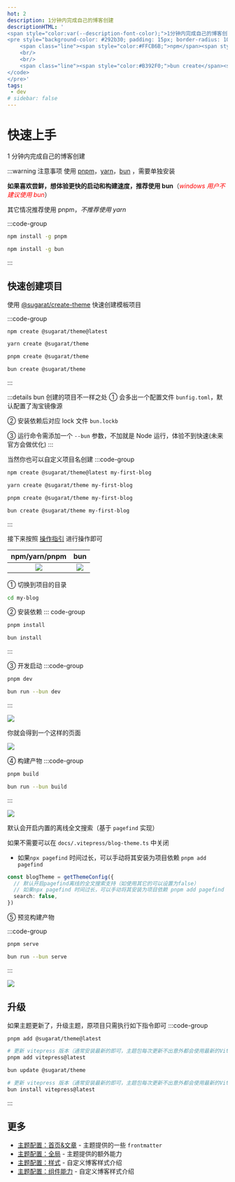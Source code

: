 ```yaml
---
hot: 2
description: 1分钟内完成自己的博客创建
descriptionHTML: '
<span style="color:var(--description-font-color);">1分钟内完成自己的博客创建</span>
<pre style="background-color: #292b30; padding: 15px; border-radius: 10px;" class="shiki material-theme-palenight"><code>
    <span class="line"><span style="color:#FFCB6B;">npm</span><span style="color:#A6ACCD;"> </span><span style="color:#C3E88D;">create</span><span style="color:#A6ACCD;"> </span><span style="color:#C3E88D;">@sugarat/theme@latest</span></span>
    <br/>
    <br/>
    <span class="line"><span style="color:#B392F0;">bun create</span><span style="color:#E1E4E8;"> </span><span style="color:#9ECBFF;">@sugarat/theme</span><span style="color:#E1E4E8;"> </span></span>
</code>
</pre>'
tags:
 - dev
# sidebar: false
---
```


# 快速上手

1 分钟内完成自己的博客创建

:::warning 注意事项
使用 [pnpm](https://pnpm.io)，[yarn](https://www.npmjs.com/package/yarn)，[bun](https://bun.sh/) ，需要单独安装

**如果喜欢尝鲜，想体验更快的启动和构建速度，推荐使用 bun**（<i style="color:red">windows 用户不建议使用 bun</i>）

其它情况推荐使用 pnpm，_不推荐使用 yarn_

:::code-group

```sh [安装 PNPM]
npm install -g pnpm
```

```sh [安装 bun]
npm install -g bun
```

:::

## 快速创建项目

使用 [@sugarat/create-theme](https://github.com/ATQQ/sugar-blog/tree/master/packages/create-theme) 快速创建模板项目

:::code-group

```sh [npm]
npm create @sugarat/theme@latest
```

```sh [yarn]
yarn create @sugarat/theme
```

```sh [pnpm]
pnpm create @sugarat/theme
```

```sh [bun]
bun create @sugarat/theme
```

:::

:::details bun 创建的项目不一样之处
① 会多出一个配置文件 `bunfig.toml`，默认配置了淘宝镜像源

② 安装依赖后对应 lock 文件 `bun.lockb`

③ 运行命令需添加一个 `--bun` 参数，不加就是 Node 运行，体验不到快速(未来官方会做优化)
:::

当然你也可以自定义项目名创建
:::code-group

```sh [npm]
npm create @sugarat/theme@latest my-first-blog
```

```sh [yarn]
yarn create @sugarat/theme my-first-blog
```

```sh [pnpm]
pnpm create @sugarat/theme my-first-blog
```

```sh [bun]
bun create @sugarat/theme my-first-blog
```

:::

接下来按照 [操作指引](https://app.warp.dev/block/lZAFeRnRFgOcsRSUOU5ApV) 进行操作即可

|                              npm/yarn/pnpm                              |                                   bun                                   |
| :---------------------------------------------------------------------: | :---------------------------------------------------------------------: |
| ![](https://img.cdn.sugarat.top/mdImg/MTY4OTQyMDE1NTcxMA==689420155710) | ![](https://img.cdn.sugarat.top/mdImg/MTY5NjE0NzY1NDEwMA==696147654100) |

① 切换到项目的目录

```sh
cd my-blog
```

② 安装依赖
::: code-group

```sh [pnpm]
pnpm install
```

```sh [bun]
bun install
```

:::

③ 开发启动
:::code-group

```sh [pnpm]
pnpm dev
```

```sh [bun]
bun run --bun dev
```

:::

![](https://img.cdn.sugarat.top/mdImg/MTY5NTIxODUyMDU4MQ==695218520581)

你就会得到一个这样的页面

![](https://img.cdn.sugarat.top/mdImg/MTY3Njk4OTk2Mjc0Nw==676989962747)

④ 构建产物
:::code-group

```sh [pnpm]
pnpm build
```

```sh [bun]
bun run --bun build
```

:::

![](https://img.cdn.sugarat.top/mdImg/MTY5NTIxODYwNzA3Nw==695218607077)

默认会开启内置的离线全文搜索（基于 `pagefind` 实现）

如果不需要可以在 `docs/.vitepress/blog-theme.ts` 中关闭

- 如果`npx pagefind` 时间过长，可以手动将其安装为项目依赖 `pnpm add pagefind`

```ts
const blogTheme = getThemeConfig({
  // 默认开启pagefind离线的全文搜索支持（如使用其它的可以设置为false）
  // 如果npx pagefind 时间过长，可以手动将其安装为项目依赖 pnpm add pagefind
  search: false,
})
```

⑤ 预览构建产物

:::code-group

```sh [pnpm]
pnpm serve
```

```sh [bun]
bun run --bun serve
```

:::

![](https://img.cdn.sugarat.top/mdImg/MTY5NTIxODY1NzAzNg==695218657036)

## 升级

如果主题更新了，升级主题，原项目只需执行如下指令即可
:::code-group

```sh [pnpm]
pnpm add @sugarat/theme@latest

# 更新 vitepress 版本（通常安装最新的即可，主题包每次更新不出意外都会使用最新的VitePress）
pnpm add vitepress@latest
```

```sh [bun]
bun update @sugarat/theme

# 更新 vitepress 版本（通常安装最新的即可，主题包每次更新不出意外都会使用最新的VitePress）
bun install vitepress@latest
```

:::

## 更多

- [主题配置：首页&文章](https://theme.sugarat.top/config/frontmatter.html) - 主题提供的一些 `frontmatter`
- [主题配置：全局](https://theme.sugarat.top/config/global.html) - 主题提供的额外能力
- [主题配置：样式](https://theme.sugarat.top/config/style.html) - 自定义博客样式介绍
- [主题配置：组件能力](https://theme.sugarat.top/config/component.html) - 自定义博客样式介绍

